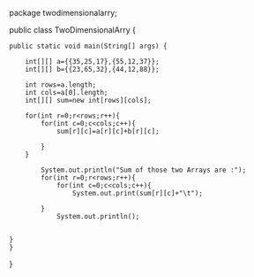 
package twodimensionalarry;

public class TwoDimensionalArry {

    public static void main(String[] args) {
     
        int[][] a={{35,25,17},{55,12,37}};
        int[][] b={{23,65,32},{44,12,88}};
        
        int rows=a.length;
        int cols=a[0].length;
        int[][] sum=new int[rows][cols];
        
        for(int r=0;r<rows;r++){
            for(int c=0;c<cols;c++){
                sum[r][c]=a[r][c]+b[r][c];
                
            }
        }
        
            System.out.println("Sum of those two Arrays are :");
            for(int r=0;r<rows;r++){
                for(int c=0;c<cols;c++){
                    System.out.print(sum[r][c]+"\t");
            
            }
                System.out.println();
        
    
    }
    }
    
}
